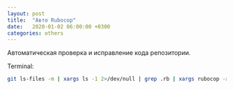 ```yaml
---
layout: post
title:  "Авто Rubocop"
date:   2020-01-02 06:00:00 +0300
categories: others
---
```

Автоматическая проверка и исправление кода репозитории.

Terminal:

```bash
git ls-files -m | xargs ls -1 2>/dev/null | grep .rb | xargs rubocop -a --force-exclusion
```
